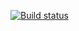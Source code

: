 [![Build status](https://ci.appveyor.com/api/projects/status/2jj4krft7y520cb5/branch/master?svg=true)](https://ci.appveyor.com/project/Alexandr/api-ci-postman/branch/master)